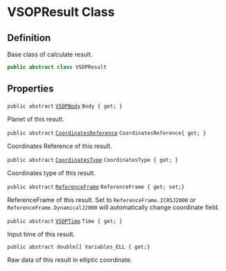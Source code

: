 # VSOPResult Class

## Definition

Base class of calculate result.

```csharp
public abstract class VSOPResult
```

## Properties <a href="#methods" id="methods"></a>

`public abstract` [`VSOPBody`](../enums.md#fields) `Body { get; }`

Planet of this result.



`public abstract` [`CoordinatesReference`](../enums.md#coordinatesreference) `CoordinatesReference{ get; }`

Coordinates Reference of this result.



`public abstract` [`CoordinatesType`](../enums.md#coordinatestype) `CoordinatesType { get; }`

Coordinates type of this result.



`public abstract` [`ReferenceFrame`](../enums.md#referenceframe) `ReferenceFrame { get; set;}`

ReferenceFrame of this result. Set to `ReferenceFrame.ICRSJ2000` or `ReferenceFrame.DynamicalJ2000` will automatically change coordinate field.



`public abstract` [`VSOPTime`](../vsoptime-class.md) `Time { get; }`

Input time of this result.



`public abstract double[] Variables_ELL { get;}`

Raw data of this result in elliptic coordinate.

